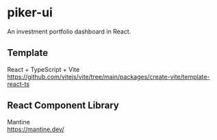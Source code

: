 # piker-ui
An investment portfolio dashboard in React.

## Template
React + TypeScript + Vite  
https://github.com/vitejs/vite/tree/main/packages/create-vite/template-react-ts

## React Component Library
Mantine  
https://mantine.dev/

